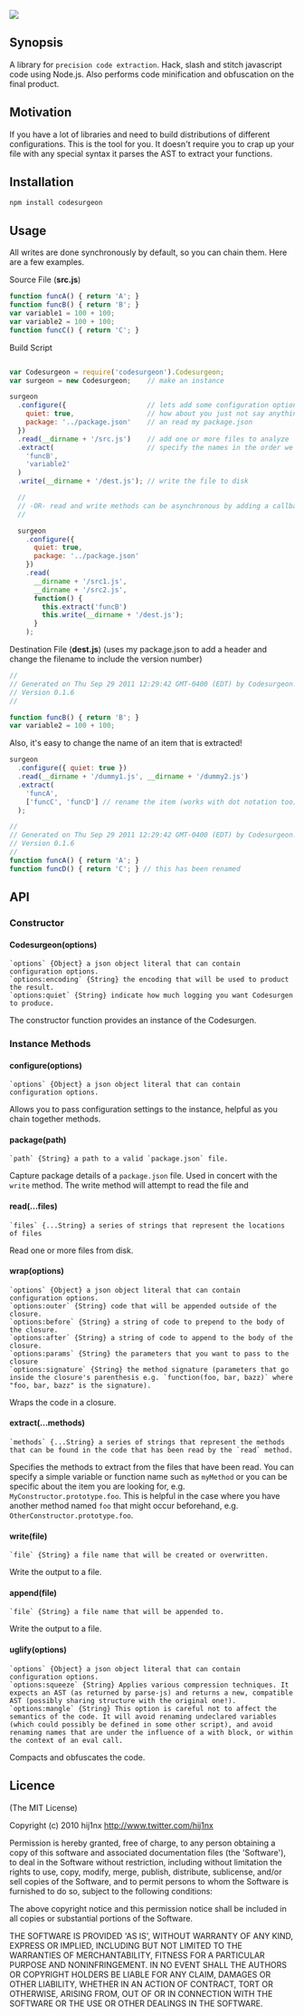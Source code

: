 <br/>
<img src="http://github.com/hij1nx/codesurgeon/raw/master/logo.png">

## Synopsis
A library for `precision code extraction`. Hack, slash and stitch javascript code using Node.js. Also performs code minification and obfuscation on the final product.

## Motivation
If you have a lot of libraries and need to build distributions of different configurations. This is the tool for you. It doesn't require you to crap up your file with any special syntax it parses the AST to extract your functions.

## Installation
`npm install codesurgeon`

## Usage
All writes are done synchronously by default, so you can chain them. Here are a few examples.

Source File (**src.js**)

```js
function funcA() { return 'A'; }
function funcB() { return 'B'; }
var variable1 = 100 + 100;
var variable2 = 100 + 100;
function funcC() { return 'C'; }
```

Build Script

```js

var Codesurgeon = require('codesurgeon').Codesurgeon;
var surgeon = new Codesurgeon;    // make an instance

surgeon
  .configure({                    // lets add some configuration options!
    quiet: true,                  // how about you just not say anything for now
    package: '../package.json'    // an read my package.json
  })
  .read(__dirname + '/src.js')    // add one or more files to analyze
  .extract(                       // specify the names in the order we want them to be compiled
    'funcB',
    'variable2'
  )
  .write(__dirname + '/dest.js'); // write the file to disk

  //
  // -OR- read and write methods can be asynchronous by adding a callback!
  //

  surgeon
    .configure({
      quiet: true,
      package: '../package.json'
    })
    .read(
      __dirname + '/src1.js',
      __dirname + '/src2.js',
      function() {
        this.extract('funcB')
        this.write(__dirname + '/dest.js');
      }
    );
```

Destination File (**dest.js**) (uses my package.json to add a header and change the filename to include the version number)

```js
//
// Generated on Thu Sep 29 2011 12:29:42 GMT-0400 (EDT) by Codesurgeon.
// Version 0.1.6
//

function funcB() { return 'B'; }
var variable2 = 100 + 100;
```

Also, it's easy to change the name of an item that is extracted!

```js
surgeon
  .configure({ quiet: true })
  .read(__dirname + '/dummy1.js', __dirname + '/dummy2.js')
  .extract(
    'funcA', 
    ['funcC', 'funcD'] // rename the item (works with dot notation too)
  );
```

```js
//
// Generated on Thu Sep 29 2011 12:29:42 GMT-0400 (EDT) by Codesurgeon.
// Version 0.1.6
//
function funcA() { return 'A'; }
function funcD() { return 'C'; } // this has been renamed
```

## API

### Constructor

#### Codesurgeon(options)

```
`options` {Object} a json object literal that can contain configuration options.
`options:encoding` {String} the encoding that will be used to product the result.
`options:quiet` {String} indicate how much logging you want Codesurgen to produce.
```

The constructor function provides an instance of the Codesurgen.

### Instance Methods

#### configure(options)

```
`options` {Object} a json object literal that can contain configuration options.
```

Allows you to pass configuration settings to the instance, helpful as you chain together methods.

#### package(path)

```
`path` {String} a path to a valid `package.json` file.
```

Capture package details of a `package.json` file. Used in concert with the `write` method. The write method will attempt to read the file and 

#### read(...files)

```
`files` {...String} a series of strings that represent the locations of files
```

Read one or more files from disk.

#### wrap(options)

```
`options` {Object} a json object literal that can contain configuration options.
`options:outer` {String} code that will be appended outside of the closure.
`options:before` {String} a string of code to prepend to the body of the closure.
`options:after` {String} a string of code to append to the body of the closure.
`options:params` {String} the parameters that you want to pass to the closure
`options:signature` {String} the method signature (parameters that go inside the closure's parenthesis e.g. `function(foo, bar, bazz)` where "foo, bar, bazz" is the signature).
```


Wraps the code in a closure.

#### extract(...methods)

```
`methods` {...String} a series of strings that represent the methods that can be found in the code that has been read by the `read` method.
```

Specifies the methods to extract from the files that have been read. You can specify a simple variable or function name such as `myMethod` or you can be specific about the item you are looking for, e.g. `MyConstructor.prototype.foo`. This is helpful in the case where you have another method named `foo` that might occur beforehand, e.g. `OtherConstructor.prototype.foo`.

#### write(file)

```
`file` {String} a file name that will be created or overwritten.
```

Write the output to a file.

#### append(file)

```
`file` {String} a file name that will be appended to.
```

Write the output to a file.

#### uglify(options)

```
`options` {Object} a json object literal that can contain configuration options.
`options:squeeze` {String} Applies various compression techniques. It expects an AST (as returned by parse-js) and returns a new, compatible AST (possibly sharing structure with the original one!).
`options:mangle` {String} This option is careful not to affect the semantics of the code. It will avoid renaming undeclared variables (which could possibly be defined in some other script), and avoid renaming names that are under the influence of a with block, or within the context of an eval call.
```

Compacts and obfuscates the code.

## Licence
(The MIT License)

Copyright (c) 2010 hij1nx <http://www.twitter.com/hij1nx>

Permission is hereby granted, free of charge, to any person obtaining a copy of this software and associated documentation files (the 'Software'), to deal in the Software without restriction, including without limitation the rights to use, copy, modify, merge, publish, distribute, sublicense, and/or sell copies of the Software, and to permit persons to whom the Software is furnished to do so, subject to the following conditions:

The above copyright notice and this permission notice shall be included in all copies or substantial portions of the Software.

THE SOFTWARE IS PROVIDED 'AS IS', WITHOUT WARRANTY OF ANY KIND, EXPRESS OR IMPLIED, INCLUDING BUT NOT LIMITED TO THE WARRANTIES OF MERCHANTABILITY, FITNESS FOR A PARTICULAR PURPOSE AND NONINFRINGEMENT. IN NO EVENT SHALL THE AUTHORS OR COPYRIGHT HOLDERS BE LIABLE FOR ANY CLAIM, DAMAGES OR OTHER LIABILITY, WHETHER IN AN ACTION OF CONTRACT, TORT OR OTHERWISE, ARISING FROM, OUT OF OR IN CONNECTION WITH THE SOFTWARE OR THE USE OR OTHER DEALINGS IN THE SOFTWARE.
